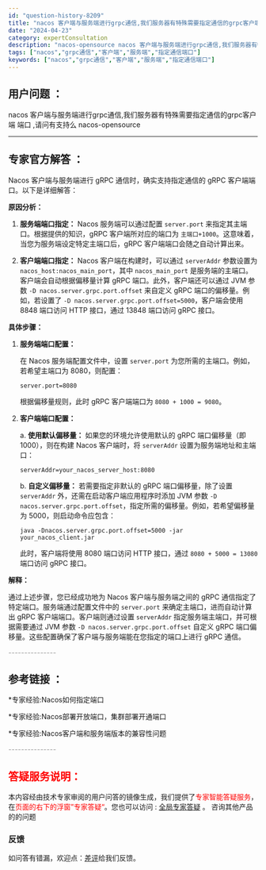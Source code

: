```yaml
---
id: "question-history-8209"
title: "nacos 客户端与服务端进行grpc通信,我们服务器有特殊需要指定通信的grpc客户端 端口 ,请问有支持么 nacos-opensource"
date: "2024-04-23"
category: expertConsultation
description: "nacos-opensource nacos 客户端与服务端进行grpc通信,我们服务器有特殊需要指定通信的grpc客户端 端口 ,请问有支持么"
tags: ["nacos","grpc通信","客户端","服务端","指定通信端口"]
keywords: ["nacos","grpc通信","客户端","服务端","指定通信端口"]
---
```


## 用户问题 ： 
 nacos 客户端与服务端进行grpc通信,我们服务器有特殊需要指定通信的grpc客户端 端口 ,请问有支持么 nacos-opensource 

---------------
## 专家官方解答 ：

Nacos 客户端与服务端进行 gRPC 通信时，确实支持指定通信的 gRPC 客户端端口。以下是详细解答：

**原因分析：**

1. **服务端端口指定：** Nacos 服务端可以通过配置 `server.port` 来指定其主端口。根据提供的知识，gRPC 客户端所对应的端口为 `主端口+1000`。这意味着，当您为服务端设定特定主端口后，gRPC 客户端端口会随之自动计算出来。

2. **客户端端口指定：** Nacos 客户端在构建时，可以通过 `serverAddr` 参数设置为 `nacos_host:nacos_main_port`，其中 `nacos_main_port` 是服务端的主端口。客户端会自动根据偏移量计算 gRPC 端口。此外，客户端还可以通过 JVM 参数 `-D nacos.server.grpc.port.offset` 来自定义 gRPC 端口的偏移量。例如，若设置了 `-D nacos.server.grpc.port.offset=5000`，客户端会使用 8848 端口访问 HTTP 接口，通过 13848 端口访问 gRPC 接口。

**具体步骤：**

1. **服务端端口配置：**

   在 Nacos 服务端配置文件中，设置 `server.port` 为您所需的主端口。例如，若希望主端口为 8080，则配置：
   ```properties
   server.port=8080
   ```

   根据偏移量规则，此时 gRPC 客户端端口为 `8080 + 1000 = 9080`。

2. **客户端端口配置：**

   a. **使用默认偏移量：** 如果您的环境允许使用默认的 gRPC 端口偏移量（即 1000），则在构建 Nacos 客户端时，将 `serverAddr` 设置为服务端地址和主端口：
      ```properties
      serverAddr=your_nacos_server_host:8080
      ```

   b. **自定义偏移量：** 若需要指定非默认的 gRPC 端口偏移量，除了设置 `serverAddr` 外，还需在启动客户端应用程序时添加 JVM 参数 `-D nacos.server.grpc.port.offset`，指定所需的偏移量。例如，若希望偏移量为 5000，则启动命令应包含：
      ```
      java -Dnacos.server.grpc.port.offset=5000 -jar your_nacos_client.jar
      ```

      此时，客户端将使用 8080 端口访问 HTTP 接口，通过 `8080 + 5000 = 13080` 端口访问 gRPC 接口。

**解释：**

通过上述步骤，您已经成功地为 Nacos 客户端与服务端之间的 gRPC 通信指定了特定端口。服务端通过配置文件中的 `server.port` 来确定主端口，进而自动计算出 gRPC 客户端端口。客户端则通过设置 `serverAddr` 指定服务端主端口，并可根据需要通过 JVM 参数 `-D nacos.server.grpc.port.offset` 自定义 gRPC 端口偏移量。这些配置确保了客户端与服务端能在您指定的端口上进行 gRPC 通信。


<font color="#949494">---------------</font> 


## 参考链接 ：

*专家经验:Nacos如何指定端口 
 
 *专家经验:Nacos部署开放端口，集群部署开通端口 
 
 *专家经验:Nacos客户端和服务端版本的兼容性问题 


 <font color="#949494">---------------</font> 
 


## <font color="#FF0000">答疑服务说明：</font> 

本内容经由技术专家审阅的用户问答的镜像生成，我们提供了<font color="#FF0000">专家智能答疑服务</font>，在<font color="#FF0000">页面的右下的浮窗”专家答疑“</font>。您也可以访问 : [全局专家答疑](https://opensource.alibaba.com/chatBot) 。 咨询其他产品的的问题

### 反馈
如问答有错漏，欢迎点：[差评](https://ai.nacos.io/user/feedbackByEnhancerGradePOJOID?enhancerGradePOJOId=11529)给我们反馈。
